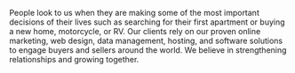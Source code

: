 People look to us when they are making some of the most important decisions of their lives such as searching for their first apartment or buying a new home, motorcycle, or RV. Our clients rely on our proven online marketing, web design, data management, hosting, and software solutions to engage buyers and sellers around the world. We believe in strengthening relationships and growing together.
